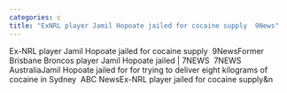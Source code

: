```yaml
---
categories: c
title: "ExNRL player Jamil Hopoate jailed for cocaine supply  9News"
---
```

Ex-NRL player Jamil Hopoate jailed for cocaine supply&nbsp;&nbsp;9NewsFormer Brisbane Broncos player Jamil Hopoate jailed | 7NEWS&nbsp;&nbsp;7NEWS AustraliaJamil Hopoate jailed for for trying to deliver eight kilograms of cocaine in Sydney&nbsp;&nbsp;ABC NewsEx-NRL player jailed for cocaine supply&n